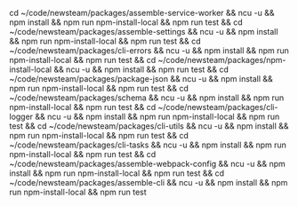 cd ~/code/newsteam/packages/assemble-service-worker && ncu -u && npm install && npm run npm-install-local && npm run test &&
cd ~/code/newsteam/packages/assemble-settings && ncu -u && npm install && npm run npm-install-local && npm run test &&
cd ~/code/newsteam/packages/cli-errors && ncu -u && npm install && npm run npm-install-local && npm run test &&
cd ~/code/newsteam/packages/npm-install-local && ncu -u && npm install && npm run test &&
cd ~/code/newsteam/packages/package-json && ncu -u && npm install && npm run npm-install-local && npm run test &&
cd ~/code/newsteam/packages/schema && ncu -u && npm install && npm run npm-install-local && npm run test &&
cd ~/code/newsteam/packages/cli-logger && ncu -u && npm install && npm run npm-install-local && npm run test &&
cd ~/code/newsteam/packages/cli-utils && ncu -u && npm install && npm run npm-install-local && npm run test &&
cd ~/code/newsteam/packages/cli-tasks && ncu -u && npm install && npm run npm-install-local && npm run test &&
cd ~/code/newsteam/packages/assemble-webpack-config && ncu -u && npm install && npm run npm-install-local && npm run test &&
cd ~/code/newsteam/packages/assemble-cli && ncu -u && npm install && npm run npm-install-local && npm run test